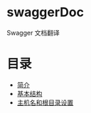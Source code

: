 # swaggerDoc

Swagger 文档翻译


# 目录

- [简介](/whatIsSwagger.md)
- [基本结构](/basicStructure.md)
- [主机名和根目录设置](/apiHostAndBaseURL.md)
